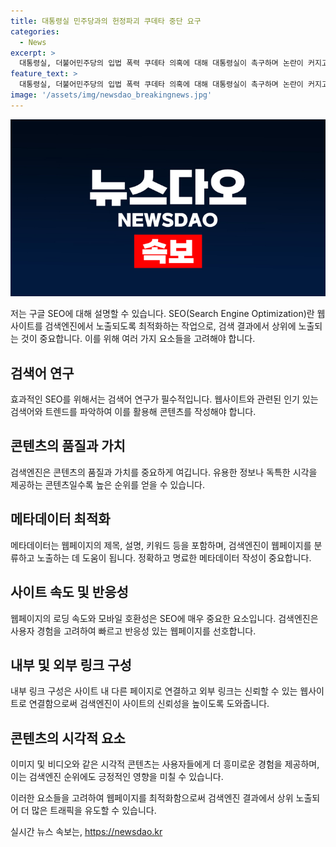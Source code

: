 ```yaml
---
title: 대통령실 민주당과의 헌정파괴 쿠데타 중단 요구
categories:
  - News
excerpt: >
  대통령실, 더불어민주당의 입법 폭력 쿠데타 의혹에 대해 대통령실이 촉구하며 논란이 커지고 있다. 민주당은 이재명 수사 검사 탄핵소추안 발의와 채상병 특검법 상정 예고로 논란을 키우고 있는 가운데, 국회에서 현안 관련 기자회견을 열어 민주당을 비판하는 목소리도 높아지고 있다.
feature_text: >
  대통령실, 더불어민주당의 입법 폭력 쿠데타 의혹에 대해 대통령실이 촉구하며 논란이 커지고 있다. 민주당은 이재명 수사 검사 탄핵소추안 발의와 채상병 특검법 상정 예고로 논란을 키우고 있는 가운데, 국회에서 현안 관련 기자회견을 열어 민주당을 비판하는 목소리도 높아지고 있다.
image: '/assets/img/newsdao_breakingnews.jpg'
---
```


<p><img src="/assets/img/newsdao_breakingnews.jpg" alt="bookingtag 속보" /></p>

<p>저는 구글 SEO에 대해 설명할 수 있습니다. SEO(Search Engine Optimization)란 웹사이트를 검색엔진에서 노출되도록 최적화하는 작업으로, 검색 결과에서 상위에 노출되는 것이 중요합니다. 이를 위해 여러 가지 요소들을 고려해야 합니다.</p>

<h2 data-ke-size="size26">검색어 연구</h2>

<p>효과적인 SEO를 위해서는 검색어 연구가 필수적입니다. 웹사이트와 관련된 인기 있는 검색어와 트렌드를 파악하여 이를 활용해 콘텐츠를 작성해야 합니다.</p>

<h2 data-ke-size="size26">콘텐츠의 품질과 가치</h2>

<p>검색엔진은 콘텐츠의 품질과 가치를 중요하게 여깁니다. 유용한 정보나 독특한 시각을 제공하는 콘텐츠일수록 높은 순위를 얻을 수 있습니다.</p>

<h2 data-ke-size="size26">메타데이터 최적화</h2>

<p>메타데이터는 웹페이지의 제목, 설명, 키워드 등을 포함하며, 검색엔진이 웹페이지를 분류하고 노출하는 데 도움이 됩니다. 정확하고 명료한 메타데이터 작성이 중요합니다.</p>

<h2 data-ke-size="size26">사이트 속도 및 반응성</h2>

<p>웹페이지의 로딩 속도와 모바일 호환성은 SEO에 매우 중요한 요소입니다. 검색엔진은 사용자 경험을 고려하여 빠르고 반응성 있는 웹페이지를 선호합니다.</p>

<h2 data-ke-size="size26">내부 및 외부 링크 구성</h2>

<p>내부 링크 구성은 사이트 내 다른 페이지로 연결하고 외부 링크는 신뢰할 수 있는 웹사이트로 연결함으로써 검색엔진이 사이트의 신뢰성을 높이도록 도와줍니다.</p>

<h2 data-ke-size="size26">콘텐츠의 시각적 요소</h2>

<p>이미지 및 비디오와 같은 시각적 콘텐츠는 사용자들에게 더 흥미로운 경험을 제공하며, 이는 검색엔진 순위에도 긍정적인 영향을 미칠 수 있습니다.</p>

<p>이러한 요소들을 고려하여 웹페이지를 최적화함으로써 검색엔진 결과에서 상위 노출되어 더 많은 트래픽을 유도할 수 있습니다.</p>
실시간 뉴스 속보는, <a href="https://newsdao.kr" rel="dofollow">https://newsdao.kr</a>


